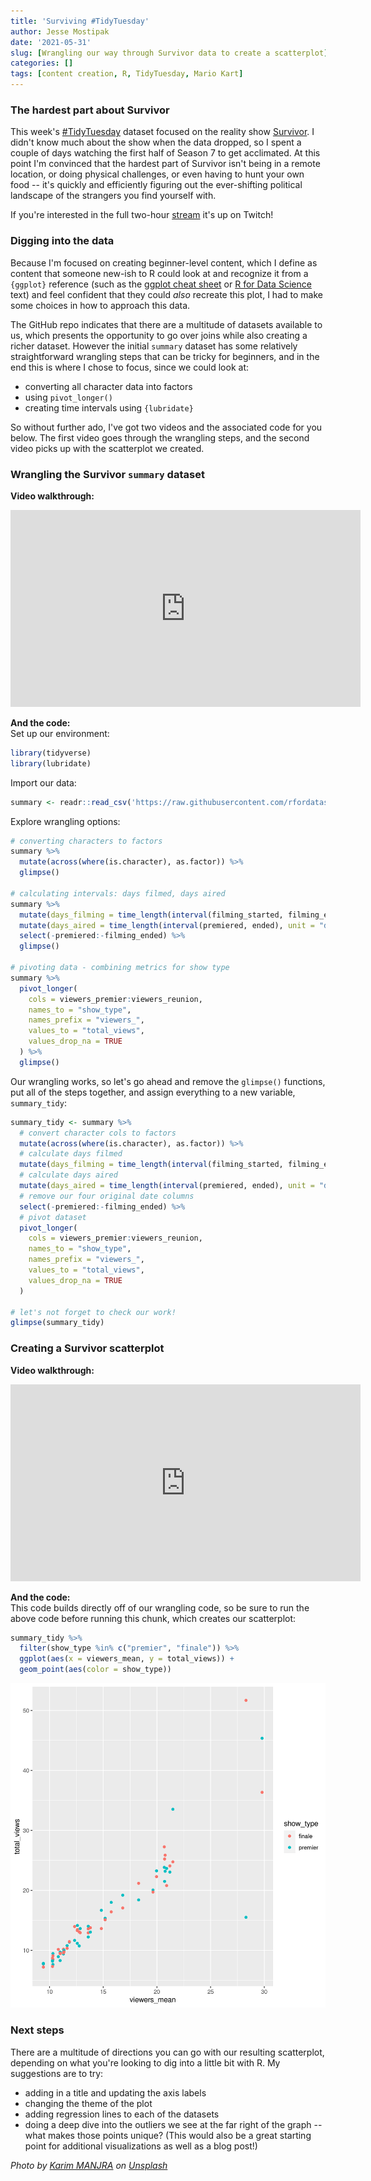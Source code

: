 ```yaml
---
title: 'Surviving #TidyTuesday'
author: Jesse Mostipak
date: '2021-05-31'
slug: [Wrangling our way through Survivor data to create a scatterplot]
categories: []
tags: [content creation, R, TidyTuesday, Mario Kart]
---
```

### The hardest part about Survivor
This week's [#TidyTuesday](https://github.com/rfordatascience/tidytuesday) dataset focused on the reality show [Survivor](https://en.wikipedia.org/wiki/Survivor_(American_TV_series)). 
I didn't know much about the show when the data dropped, so I spent a couple of days watching the first half of Season 7 to get acclimated. 
At this point I'm convinced that the hardest part of Survivor isn't being in a remote location, or doing physical challenges, or even having to hunt your own food -- it's quickly and efficiently figuring out the ever-shifting political landscape of the strangers you find yourself with. 

If you're interested in the full two-hour [stream](https://www.twitch.tv/videos/1041901196) it's up on Twitch!

### Digging into the data
Because I'm focused on creating beginner-level content, which I define as content that someone new-ish to R could look at and recognize it from a `{ggplot}` reference (such as the [ggplot cheat sheet](https://www.rstudio.com/resources/cheatsheets/) or [R for Data Science](https://r4ds.had.co.nz/) text) and feel confident that they could _also_ recreate this plot, I had to make some choices in how to approach this data.  

The GitHub repo indicates that there are a multitude of datasets available to us, which presents the opportunity to go over joins while also creating a richer dataset. 
However the initial `summary` dataset has some relatively straightforward wrangling steps that can be tricky for beginners, and in the end this is where I chose to focus, since we could look at:

* converting all character data into factors
* using `pivot_longer()` 
* creating time intervals using `{lubridate}`

So without further ado, I've got two videos and the associated code for you below. 
The first video goes through the wrangling steps, and the second video picks up with the scatterplot we created.  

### Wrangling the Survivor `summary` dataset
**Video walkthrough:**  
<iframe width="560" height="315" src="https://www.youtube.com/embed/OEweA4yVAuI" title="YouTube video player" frameborder="0" allow="accelerometer; autoplay; clipboard-write; encrypted-media; gyroscope; picture-in-picture" allowfullscreen></iframe>

**And the code:**  
Set up our environment:

```r
library(tidyverse)
library(lubridate)
```

Import our data:

```r
summary <- readr::read_csv('https://raw.githubusercontent.com/rfordatascience/tidytuesday/master/data/2021/2021-06-01/summary.csv')
```

Explore wrangling options:

```r
# converting characters to factors
summary %>% 
  mutate(across(where(is.character), as.factor)) %>% 
  glimpse()

# calculating intervals: days filmed, days aired
summary %>% 
  mutate(days_filming = time_length(interval(filming_started, filming_ended), unit = "day")) %>% 
  mutate(days_aired = time_length(interval(premiered, ended), unit = "day")) %>% 
  select(-premiered:-filming_ended) %>% 
  glimpse()

# pivoting data - combining metrics for show type
summary %>% 
  pivot_longer(
    cols = viewers_premier:viewers_reunion,
    names_to = "show_type",
    names_prefix = "viewers_",
    values_to = "total_views",
    values_drop_na = TRUE
  ) %>% 
  glimpse()
```

Our wrangling works, so let's go ahead and remove the `glimpse()` functions, put all of the steps together, and assign everything to a new variable, `summary_tidy`:

```r
summary_tidy <- summary %>% 
  # convert character cols to factors
  mutate(across(where(is.character), as.factor)) %>% 
  # calculate days filmed
  mutate(days_filming = time_length(interval(filming_started, filming_ended), unit = "day")) %>% 
  # calculate days aired
  mutate(days_aired = time_length(interval(premiered, ended), unit = "day")) %>% 
  # remove our four original date columns
  select(-premiered:-filming_ended) %>% 
  # pivot dataset
  pivot_longer(
    cols = viewers_premier:viewers_reunion,
    names_to = "show_type",
    names_prefix = "viewers_",
    values_to = "total_views",
    values_drop_na = TRUE
  ) 

# let's not forget to check our work!
glimpse(summary_tidy)
```


### Creating a Survivor scatterplot
**Video walkthrough:**  
<iframe width="560" height="315" src="https://www.youtube.com/embed/alUhgBXcRHo" title="YouTube video player" frameborder="0" allow="accelerometer; autoplay; clipboard-write; encrypted-media; gyroscope; picture-in-picture" allowfullscreen></iframe>

**And the code:**  
This code builds directly off of our wrangling code, so be sure to run the above code before running this chunk, which creates our scatterplot:

```r
summary_tidy %>% 
  filter(show_type %in% c("premier", "finale")) %>% 
  ggplot(aes(x = viewers_mean, y = total_views)) +
  geom_point(aes(color = show_type))
```

![Scatterplot showing the average viewers by total views for the show Survivor, broken out by show type (finale or premiere). We see a positive linear relationship for both show types, although there are outliers present for the finale and premiere starting at around 25 average viewers (scale of 25 is unknown - could be millions?)](images/survivor_scatterplot.png)

### Next steps
There are a multitude of directions you can go with our resulting scatterplot, depending on what you're looking to dig into a little bit with R. 
My suggestions are to try:  

* adding in a title and updating the axis labels
* changing the theme of the plot
* adding regression lines to each of the datasets
* doing a deep dive into the outliers we see at the far right of the graph -- what makes those points unique? (This would also be a great starting point for additional visualizations as well as a blog post!)

_Photo by <a href="https://unsplash.com/@karim_manjra?utm_source=unsplash&utm_medium=referral&utm_content=creditCopyText">Karim MANJRA</a> on <a href="https://unsplash.com/s/photos/survivor?utm_source=unsplash&utm_medium=referral&utm_content=creditCopyText">Unsplash</a>_
  
